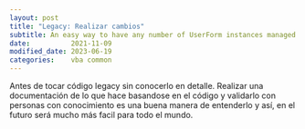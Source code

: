```yaml
---
layout: post
title: "Legacy: Realizar cambios"
subtitle: An easy way to have any number of UserForm instances managed with a minimum effort
date:          2021-11-09
modified_date: 2023-06-19
categories:    vba common
---
```

Antes de tocar código legacy sin conocerlo en detalle. Realizar una documentación de lo que hace basandose en el código y validarlo con personas con conocimiento es una buena manera de entenderlo y así, en el futuro será mucho más facil para todo el mundo.